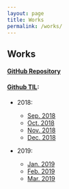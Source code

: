 ```yaml
---
layout: page
title: Works
permalink: /works/
---
```


## Works

<!-- #### [Portfolio](https://yangeok-private.github.io/portfolio/) -->

#### [GitHub Repository](https://github.com/yangeok/)

#### [Github TIL](https://github.com/Yangeok/Today-I-learned/tree/master/diary):

- 2018:

  - [Sep. 2018](https://github.com/Yangeok/Today-I-learned/blob/master/diary/09-2018.md)
  - [Oct. 2018](https://github.com/Yangeok/Today-I-learned/blob/master/diary/10-2018.md)
  - [Nov. 2018](https://github.com/Yangeok/Today-I-learned/blob/master/diary/11-2018.md)
  - [Dec. 2018](https://github.com/Yangeok/Today-I-learned/blob/master/diary/12-2018.md)

- 2019:
  - [Jan. 2019](https://github.com/Yangeok/Today-I-learned/blob/master/diary/01-2019.md)
  - [Feb. 2019](https://github.com/Yangeok/Today-I-learned/blob/master/diary/02-2019.md)
  - [Mar. 2019](https://github.com/Yangeok/Today-I-learned/blob/master/diary/03-2019.md)
